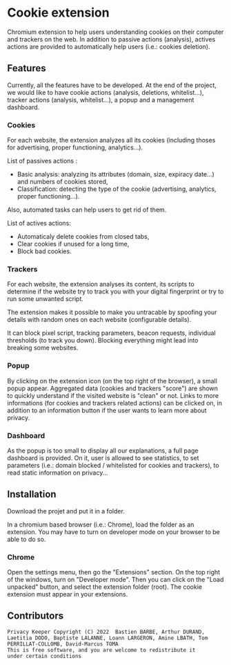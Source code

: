 # Cookie extension

Chromium extension to help users understanding cookies on their computer and trackers on the web. In addition to passive actions (analysis), actives actions are provided to automatically help users (i.e.: cookies deletion).

## Features

Currently, all the features have to be developed. At the end of the project, we would like to have cookie actions (analysis, deletions, whitelist...), tracker actions (analysis, whitelist...), a popup and a management dashboard.

### Cookies

For each website, the extension analyzes all its cookies (including thoses for advertising, proper functioning, analytics...).

List of passives actions :
- Basic analysis: analyzing its attributes (domain, size, expiracy date...) and numbers of cookies stored,
- Classification: detecting the type of the cookie (advertising, analytics, proper functioning...).

Also, automated tasks can help users to get rid of them.

List of actives actions:
- Automaticaly delete cookies from closed tabs,
- Clear cookies if unused for a long time,
- Block bad cookies.

### Trackers

For each website, the extension analyses its content, its scripts to determine if the website try to track you with your digital fingerprint or try to run some unwanted script. 

The extension makes it possible to make you untracable by spoofing your details with random ones on each website (configurable details). 

It can block pixel script, tracking parameters, beacon requests, individual thresholds (to track you down). Blocking everything might lead into breaking some websites. 

### Popup

By clicking on the extension icon (on the top right of the browser), a small popup appear. Aggregated data (cookies and trackers "score") are shown to quickly understand if the visited website is "clean" or not. Links to more informations (for cookies and trackers related actions) can be clicked on, in addition to an information button if the user wants to learn more about privacy.

### Dashboard

As the popup is too small to display all our explanations, a full page dashboard is provided. On it, user is allowed to see statistics, to set parameters (i.e.: domain blocked / whitelisted for cookies and trackers), to read static information on privacy...

## Installation

Download the projet and put it in a folder.

In a chromium based browser (i.e.: Chrome), load the folder as an extension. You may have to turn on developer mode on your browser to be able to do so.

### Chrome

Open the settings menu, then go the "Extensions" section. On the top right of the windows, turn on "Developer mode". Then you can click on the "Load unpacked" button, and select the extension folder (root). The cookie extension must appear in your extensions.

## Contributors

```
Privacy Keeper Copyright (C) 2022  Bastien BARBE, Arthur DURAND, Laetitia DODO, Baptiste LALANNE, Loann LARGERON, Amine LBATH, Tom PERRILLAT-COLLOMB, David-Marcus TOMA
This is free software, and you are welcome to redistribute it
under certain conditions
```